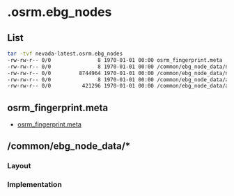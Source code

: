 # .osrm.ebg_nodes



## List

```bash
tar -tvf nevada-latest.osrm.ebg_nodes
-rw-rw-r-- 0/0               8 1970-01-01 00:00 osrm_fingerprint.meta
-rw-rw-r-- 0/0               8 1970-01-01 00:00 /common/ebg_node_data/nodes.meta
-rw-rw-r-- 0/0         8744964 1970-01-01 00:00 /common/ebg_node_data/nodes
-rw-rw-r-- 0/0               8 1970-01-01 00:00 /common/ebg_node_data/annotations.meta
-rw-rw-r-- 0/0          421296 1970-01-01 00:00 /common/ebg_node_data/annotations
```

## osrm_fingerprint.meta
- [osrm_fingerprint.meta](./fingerprint.md)

## /common/ebg_node_data/*

### Layout

### Implementation

